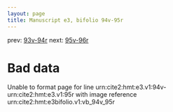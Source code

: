 ```yaml
---
layout: page
title: Manuscript e3, bifolio 94v-95r
---
```


prev: [93v-94r](../93v-94r/) next: [95v-96r](../95v-96r/)

# Bad data

Unable to format page for line urn:cite2:hmt:e3.v1:94v-urn:cite2:hmt:e3.v1:95r with image reference urn:cite2:hmt:e3bifolio.v1:vb_94v_95r
